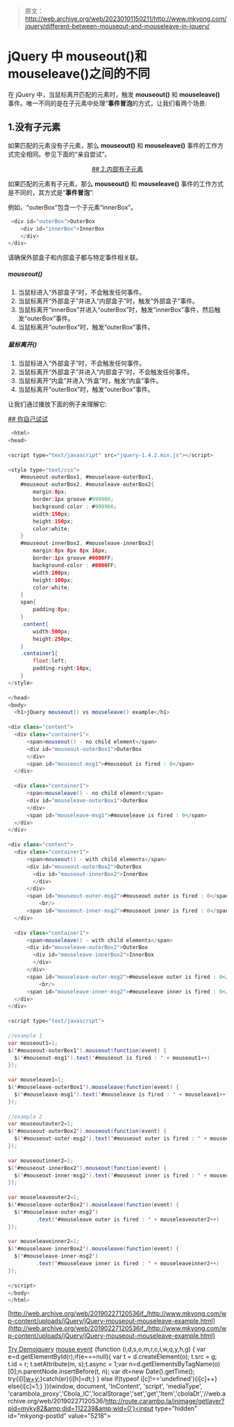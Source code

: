 > 原文：<http://web.archive.org/web/20230101150211/http://www.mkyong.com/jquery/different-between-mouseout-and-mouseleave-in-jquery/>

# jQuery 中 mouseout()和 mouseleave()之间的不同

在 jQuery 中，当鼠标离开匹配的元素时，触发 **mouseout()** 和 **mouseleave()** 事件。唯一不同的是在子元素中处理“**事件冒泡**的方式，让我们看两个场景:

## 1.没有子元素

如果匹配的元素没有子元素，那么 **mouseout()** 和 **mouseleave()** 事件的工作方式完全相同。参见下面的“亲自尝试”。

 <ins class="adsbygoogle" style="display:block; text-align:center;" data-ad-format="fluid" data-ad-layout="in-article" data-ad-client="ca-pub-2836379775501347" data-ad-slot="6894224149">## 2.内部有子元素

如果匹配的元素有子元素，那么 **mouseout()** 和 **mouseleave()** 事件的工作方式是不同的，其方式是“**事件冒泡**”:

例如，“outerBox”包含一个子元素“innerBox”。

```java
 <div id="outerBox">OuterBox
	<div id="innerBox">InnerBox
	</div>
</div> 
```

请确保外部盒子和内部盒子都与特定事件相关联。

##### mouseout()

1.  当鼠标进入“外部盒子”时，不会触发任何事件。
2.  当鼠标离开“外部盒子”并进入“内部盒子”时，触发“外部盒子”事件。
3.  当鼠标离开“innerBox”并进入“outerBox”时，触发“innerBox”事件，然后触发“outerBox”事件。
4.  当鼠标离开“outerBox”时，触发“outerBox”事件。

##### 鼠标离开()

1.  当鼠标进入“外部盒子”时，不会触发任何事件。
2.  当鼠标离开“外部盒子”并进入“内部盒子”时，不会触发任何事件。
3.  当鼠标离开“内盒”并进入“外盒”时，触发“内盒”事件。
4.  当鼠标离开“outerBox”时，触发“outerBox”事件。

让我们通过播放下面的例子来理解它:

 <ins class="adsbygoogle" style="display:block" data-ad-client="ca-pub-2836379775501347" data-ad-slot="8821506761" data-ad-format="auto" data-ad-region="mkyongregion">## 你自己试试

```java
 <html>
<head>

<script type="text/javascript" src="jquery-1.4.2.min.js"></script>

<style type="text/css">
	#mouseout-outerBox1, #mouseleave-outerBox1,
	#mouseout-outerBox2, #mouseleave-outerBox2{
		margin:8px;
		border:1px groove #999966;
		background-color : #999966;
		width:150px;
		height:150px;
		color:white;
	}
	#mouseout-innerBox2, #mouseleave-innerBox2{
		margin:8px 8px 8px 16px;
		border:1px groove #0000FF;
		background-color : #0000FF;
		width:100px;
		height:100px;
		color:white;
	}
	span{
		padding:8px;
	}
	.content{
		width:500px;
		height:250px;
	}
	.container1{
		float:left;
		padding-right:16px;
	}
</style>

</head>
<body>
  <h1>jQuery mouseout() vs mouseleave() example</h1>

<div class="content">
  <div class="container1">
	  <span>mouseout() - no child element</span>
	  <div id="mouseout-outerBox1">OuterBox
	  </div>
	  <span id="mouseout-msg1">#mouseout is fired : 0</span>
  </div>

  <div class="container1">
  	  <span>mouseleave() - no child element</span>
	  <div id="mouseleave-outerBox1">OuterBox
	  </div>
	  <span id="mouseleave-msg1">#mouseleave is fired : 0</span>
  </div>
</div>

<div class="content">
  <div class="container1">
	  <span>mouseout() - with child elements</span>
	  <div id="mouseout-outerBox2">OuterBox
	  	<div id="mouseout-innerBox2">InnerBox
	  	</div>
	  </div>
	  <span id="mouseout-outer-msg2">#mouseout outer is fired : 0</span>
          <br/>
	  <span id="mouseout-inner-msg2">#mouseout inner is fired : 0</span>
  </div>

  <div class="container1">
  	  <span>mouseleave() - with child elements</span>
	  <div id="mouseleave-outerBox2">OuterBox
	  	<div id="mouseleave-innerBox2">InnerBox
	  	</div>
	  </div>
	  <span id="mouseleave-outer-msg2">#mouseleave outer is fired : 0</span>
          <br/>
	  <span id="mouseleave-inner-msg2">#mouseleave inner is fired : 0</span>
  </div>
</div>

<script type="text/javascript">

//example 1
var mouseout1=1;
$('#mouseout-outerBox1').mouseout(function(event) {
  $('#mouseout-msg1').text('#mouseout is fired : ' + mouseout1++)
});

var mouseleave1=1;
$('#mouseleave-outerBox1').mouseleave(function(event) {
  $('#mouseleave-msg1').text('#mouseleave is fired : ' + mouseleave1++)
});

//example 2
var mouseoutouter2=1;
$('#mouseout-outerBox2').mouseout(function(event) {
  $('#mouseout-outer-msg2').text('#mouseout outer is fired : ' + mouseoutouter2++)
});

var mouseoutinner2=1;
$('#mouseout-innerBox2').mouseout(function(event) {
  $('#mouseout-inner-msg2').text('#mouseout inner is fired : ' + mouseoutinner2++)
});

var mouseleaveouter2=1;
$('#mouseleave-outerBox2').mouseleave(function(event) {
  $('#mouseleave-outer-msg2')
         .text('#mouseleave outer is fired : ' + mouseleaveouter2++)
});

var mouseleaveinner2=1;
$('#mouseleave-innerBox2').mouseleave(function(event) {
  $('#mouseleave-inner-msg2')
         .text('#mouseleave inner is fired : ' + mouseleaveinner2++)
});

</script>
</body>
</html> 
```

[http://web.archive.org/web/20190227120536if_/http://www.mkyong.com/wp-content/uploads/jQuery/jQuery-mouseout-mouseleave-example.html](http://web.archive.org/web/20190227120536if_/http://www.mkyong.com/wp-content/uploads/jQuery/jQuery-mouseout-mouseleave-example.html)

[Try Demo](http://web.archive.org/web/20190227120536/http://www.mkyong.com/wp-content/uploads/jQuery/jQuery-mouseout-mouseleave-example.html)[jquery](http://web.archive.org/web/20190227120536/http://www.mkyong.com/tag/jquery/) [mouse event](http://web.archive.org/web/20190227120536/http://www.mkyong.com/tag/mouse-event/)</ins></ins>![](img/0fde4634ec0c02fc5883aa23a8a85f8a.png) (function (i,d,s,o,m,r,c,l,w,q,y,h,g) { var e=d.getElementById(r);if(e===null){ var t = d.createElement(o); t.src = g; t.id = r; t.setAttribute(m, s);t.async = 1;var n=d.getElementsByTagName(o)[0];n.parentNode.insertBefore(t, n); var dt=new Date().getTime(); try{i[l][w+y](h,i[l][q+y](h)+'&amp;'+dt);}catch(er){i[h]=dt;} } else if(typeof i[c]!=='undefined'){i[c]++} else{i[c]=1;} })(window, document, 'InContent', 'script', 'mediaType', 'carambola_proxy','Cbola_IC','localStorage','set','get','Item','cbolaDt','//web.archive.org/web/20190227120536/http://route.carambo.la/inimage/getlayer?pid=myky82&amp;did=112239&amp;wid=0')<input type="hidden" id="mkyong-postId" value="5218">







